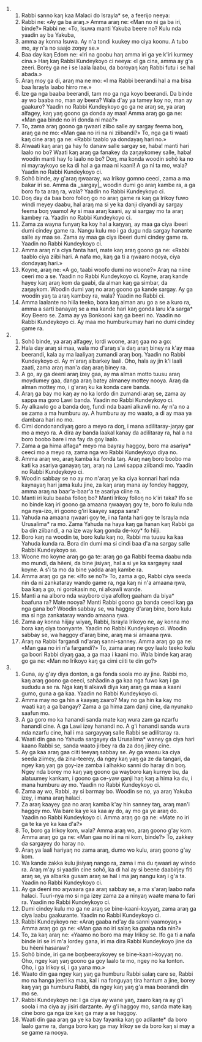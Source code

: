 <ol>
  <li>
    <ol>
      <li>Rabbi sanno kaŋ kaa Malaci do Israyla* se, a feerijo neeya:</li>
      <li>Rabbi ne: «Ay ga ba araŋ.» Amma araŋ ne: «Man no ni ga ba iri, binde?» Rabbi ne: «To, Isuwa manti Yakuba beere no? Kulu nda yaadin ay ba Yakuba,</li>
      <li>amma ay konna Isuwa. Ay n'a tondi kuukey mo ciya koonu. A tubo mo, ay n'a no saajo zoŋey se.»</li>
      <li>Baa day kaŋ Edom ne: «Iri na goobu haŋ amma iri ga ye k'iri kurmey cina.» Haŋ kaŋ Rabbi Kundeykoyo ci neeya: «I ga cina, amma ay g'a zeeri. Borey ga ne i se laala laabu, da boroyaŋ kaŋ Rabbi futu i se hal abada.»</li>
      <li>Araŋ moy ga di, araŋ ma ne mo: «I ma Rabbi beerandi hal a ma bisa baa Israyla laabo hirro me.»</li>
      <li>Ize ga nga baaba beerandi, tam mo ga nga koyo beerandi. Da binde ay wo baaba no, man ay beera? Wala d'ay ya tamey koy no, man ay gaakuro? Yaadin no Rabbi Kundeykoyo go ga ne araŋ se, ya araŋ alfagey, kaŋ yaŋ goono ga donda ay maa! Amma araŋ go ga ne: «Man gaa binde no iri donda ni maa?»</li>
      <li>To, zama araŋ goono ga ŋwaari ziibo salle ay sargay feema boŋ, araŋ ga ne mo: «Man gaa no iri na ni ziibandi?» To, nga ga ti waati kaŋ cine araŋ ga ne: «Rabbi taablo ya dondayaŋ hari no.»</li>
      <li>Alwaati kaŋ araŋ ga hay fo danaw salle sargay se, haba! manti hari laalo no bo? Waati kaŋ araŋ ga fanakey da zaŋaykomey salle, haba! woodin manti hay fo laalo no bo? Doŋ, ma konda woodin sohõ ka no ni mayraykoyo se ka di hal a ga maa ni kaani! A ga ni ta mo, wala? Yaadin no Rabbi Kundeykoyo ci.</li>
      <li>Sohõ binde, ay g'araŋ ŋwaaray, wa Irikoy gomno ceeci, zama a ma bakar iri se. Amma da _sargay|_ woodin dumi go araŋ kambe ra, a ga boro fo ta araŋ ra, wala? Yaadin no Rabbi Kundeykoyo ci.</li>
      <li>Doŋ day da baa boro folloŋ go no araŋ game ra kaŋ ga Irikoy fuwo windi meyey daabu, hal araŋ ma si ye ka danji diyandi ay sargay feema boŋ yaamo! Ay si maa araŋ kaani, ay si sargay mo ta araŋ kambey ra. Yaadin no Rabbi Kundeykoyo ci.</li>
      <li>Zama za wayna funyaŋ ka koy hal a kaŋyaŋ, ay maa ga ciya ibeeri dumi cindey game ra. Nangu kulu mo i ga dugu nda sargay hanante salle ay maa se. Zama ay maa ga ciya ibeeri dumi cindey game ra. Yaadin no Rabbi Kundeykoyo ci.</li>
      <li>Amma araŋ n'a ciya fanta hari, mate kaŋ araŋ goono ga ne: «Rabbi taablo ciya ziibi hari. A nafa mo, kaŋ ga ti a ŋwaaro nooya, ciya dondayaŋ hari.»</li>
      <li>Koyne, araŋ ne: «A go, taabi woofo dumi no woone?» Araŋ na niine ceeri mo a se. Yaadin no Rabbi Kundeykoyo ci. Koyne, araŋ kande hayey kaŋ araŋ kom da gaabi, da alman kaŋ ga simbar, da zaŋaykom. Woodin dumi yaŋ no araŋ goono ga kande sargay. Ay ga woodin yaŋ ta araŋ kambey ra, wala? Yaadin no Rabbi ci.</li>
      <li>Amma laalante no hiila teeko, bora kaŋ alman aru go a se a kuro ra, amma a sarti banayaŋ se a ma kande hari kaŋ gonda laru k'a sarga* Koy Beero se. Zama ay ya Bonkooni kaŋ ga beeri no. Yaadin no Rabbi Kundeykoyo ci. Ay maa mo humburkumay hari no dumi cindey game ra.</li>
    </ol>
  </li>
  <li>
    <ol>
      <li>Sohõ binde, ya araŋ alfagey, lordi woone, araŋ gaa no a go:</li>
      <li>Hala day araŋ si maa, wala mo d'araŋ s'a daŋ araŋ biney ra k'ay maa beerandi, kala ay ma laaliyaŋ zumandi araŋ boŋ. Yaadin no Rabbi Kundeykoyo ci. Ay m'araŋ albarkey laali. Oho, hala ay jin k'i laali zaati, zama araŋ man'a daŋ araŋ biney ra.</li>
      <li>A go, ay ga deeni araŋ izey gaa, ay ma alman motto tuusu araŋ moydumey gaa, danga araŋ batey almaney mottey nooya. Araŋ da alman mottey mo, i g'araŋ ku ka konda care banda.</li>
      <li>Araŋ ga bay mo kaŋ ay no ka lordo din zumandi araŋ se, zama ay sappa ma goro Lawi banda. Yaadin no Rabbi Kundeykoyo ci.</li>
      <li>Ay alkawlo go a banda doŋ, fundi nda baani alkawli no. Ay n'a no a se zama a ma humburu ay. A humburu ay mo waato, a di ay maa ya dambara hari no mo.</li>
      <li>Cimi dondonandiyaŋ goro a meyo ra doŋ, i mana adilitaray-jaŋay gar mo a meyo ra. A dira ay banda laakal kanay da adilitaray ra, hal a na boro boobo bare i ma fay da goy laalo.</li>
      <li>Zama a ga hima alfaga* meyo ma bayray haggoy, boro ma asariya* ceeci mo a meyo ra, zama nga wo Rabbi Kundeykoyo diya no.</li>
      <li>Amma araŋ wo, araŋ kamba ka fonda taŋ. Araŋ naŋ boro boobo ma kati ka asariya ganayaŋ taŋ, araŋ na Lawi sappa ziibandi mo. Yaadin no Rabbi Kundeykoyo ci.</li>
      <li>Woodin sabbay se no ay mo n'araŋ ye ka ciya konnari hari nda kaynayaŋ hari jama kulu jine, za kaŋ araŋ mana ay fondey haggoy, amma araŋ na baar'a-baar'a te asariya ciine ra.</li>
      <li>Manti iri kulu baaba folloŋ bo? Manti Irikoy folloŋ no k'iri taka? Ifo se no binde kaŋ iri goono ga amaana ŋwaayaŋ goy te, boro fo kulu nda nga nya-izo, iri goono g'iri kaayey sappa sara?</li>
      <li>Yahuda na amaana ŋwaari goy te, i na fanta hari goy te Israyla nda Urusalima* ra mo. Zama Yahuda na haya kaŋ ga hanan kaŋ Rabbi ga ba din ziibandi, a na ize way kaŋ gonda de-koy* fo hiiji.</li>
      <li>Boro kaŋ na woodin te, boro kulu kaŋ no, Rabbi ma tuusu ka kaa Yahuda kunda ra. Bora din dumi ma si cindi baa d'a na sargay salle Rabbi Kundeykoyo se.</li>
      <li>Woone mo koyne araŋ go ga te: araŋ go ga Rabbi feema daabu nda mo mundi, da hẽeni, da bine jisiyaŋ, hal a si ye ka sargayey saal koyne. A s'i ta mo da bine yadda araŋ kambe ra.</li>
      <li>Amma araŋ go ga ne: «Ifo se no?» To, zama a go, Rabbi ciya seeda nin da ni zankataray wando game ra, nga kaŋ ni n'a amaana ŋwa, baa kaŋ a go, ni gorokasin no, ni alkawli wande.</li>
      <li>Manti a na alboro nda wayboro ciya afolloŋ gaaham da biya* baafuna ra? Mate nooya? Manti Rabbi goono ga banda ceeci kaŋ ga nga gana bo? Woodin sabbay se, wa haggoy d'araŋ bine, boro kulu ma si nga zankataray wando amaana ŋwa.</li>
      <li>Zama ay konna hiijay wiyaŋ, Rabbi, Israyla Irikoyo ne, ay konna mo bora kaŋ ciya toonyante. Yaadin no Rabbi Kundeykoyo ci. Woodin sabbay se, wa haggoy d'araŋ bine, araŋ ma si amaana ŋwa.</li>
      <li>Araŋ na Rabbi fargandi nd'araŋ sanni-sanney. Amma araŋ go ga ne: «Man gaa no iri n'a fargandi?» To, zama araŋ ne goy laalo teeko kulu ga boori Rabbi diyaŋ gaa, a ga maa i kaani mo. Wala binde kaŋ araŋ go ga ne: «Man no Irikoyo kaŋ ga cimi ciiti te din go?»</li>
    </ol>
  </li>
  <li>
    <ol>
      <li>Guna, ay g'ay diya donton, a ga fonda soola mo ay jine. Rabbi mo, kaŋ araŋ goono ga ceeci, sahãadin a ga kaa nga fuwo kaŋ i ga sududu a se ra. Nga kaŋ ti alkawli diya kaŋ araŋ ga maa a kaani gumo, guna a ga kaa. Yaadin no Rabbi Kundeykoyo ci.</li>
      <li>Amma may no ga hin a kaayaŋ zaaro? May no ga hin ka kay mo waati kaŋ a ga bangay? Zama a ga hima zam danji cine, da nyunako saafun mo.</li>
      <li>A ga goro mo ka hanandi sanda mate kaŋ wura zam ga nzarfu hanandi cine. A ga Lawi izey hanandi no. A g'i hanandi sanda wura nda nzarfu cine, hal i ma sargayyaŋ salle Rabbi se adilitaray ra.</li>
      <li>Waati din gaa no Yahuda sargayey da Urusalima* waney ga ciya hari kaano Rabbi se, sanda waato jirbey ra da za doŋ jiirey cine.</li>
      <li>Ay ga kaa araŋ gaa ciiti teeyaŋ sabbay se. Ay ga waasu ka ciya seeda ziimey, da zina-teerey, da ngey kaŋ yaŋ ga ze da tangari, da ngey kaŋ yaŋ ga goy-ize zamba i alhakko sanni do haray din boŋ. Ngey nda borey mo kaŋ yaŋ goono ga wayboro kaŋ kurnye bu, da alatuumey kankam, i goono ga ce-yaw ganji haŋ kaŋ a hima ka du, i mana humburu ay mo. Yaadin no Rabbi Kundeykoyo ci.</li>
      <li>Zama ay wo, Rabbi, ay si barmay bo. Woodin se no, ya araŋ Yakuba izey, i mana araŋ halaci.</li>
      <li>Za araŋ kaayey gaa no araŋ kamba k'ay hin sanney taŋ, araŋ man'i haggoy mo. Wa bare ka ye ka kaa ay do, ay mo ga ye araŋ do. Yaadin no Rabbi Kundeykoyo ci. Amma araŋ go ga ne: «Mate no iri ga te ka ye ka kaa d'a?»</li>
      <li>To, boro ga Irikoy kom, wala? Amma araŋ wo, araŋ goono g'ay kom. Amma araŋ go ga ne: «Man gaa no iri na ni kom, binde?» To, zakkey da sargayey do haray no.</li>
      <li>Araŋ ya laali hariyaŋ no zama araŋ, dumo wo kulu, araŋ goono g'ay kom.</li>
      <li>Wa kande zakka kulu jisiyaŋ nango ra, zama i ma du ŋwaari ay windo ra. Araŋ m'ay si yaadin cine sohõ, ka di hal ay si beene daabirjey fiti araŋ se, ya albarka gusam araŋ se hal i ma jaŋ nangu kaŋ i g'a ta. Yaadin no Rabbi Kundeykoyo ci.</li>
      <li>Ay ga deeni mo aŋwaara gaa araŋ sabbay se, a ma s'araŋ laabo nafa halaci. Tuuri-nya mo si nga izey zama za a ninyaŋ waate mana to fari ra. Yaadin no Rabbi Kundeykoyo ci.</li>
      <li>Dumi cindey kulu mo ga ne araŋ se bine-kaani-koyyaŋ, zama araŋ ga ciya laabu gaakurante. Yaadin no Rabbi Kundeykoyo ci.</li>
      <li>Rabbi Kundeykoyo ne: «Araŋ gaaba nd'ay da sanni yaamoyaŋ.» Amma araŋ go ga ne: «Man gaa no iri salaŋ ka gaaba nda nin?»</li>
      <li>To, za kaŋ araŋ ne: «Yaamo no boro ma may Irikoy se. Ifo ga ti a nafa binde iri se iri m'a lordey gana, iri ma dira Rabbi Kundeykoyo jine da bu hẽeni hasaraw?</li>
      <li>Sohõ binde, iri ga ne boŋbeeraykoyey se bine-kaani-koyyaŋ no. Oho, ngey kaŋ yaŋ goono ga goy laalo te mo, ngey no ka tonton. Oho, i ga Irikoy si, i ga yana mo.»</li>
      <li>Waato din gaa ngey kaŋ yaŋ ga humburu Rabbi salaŋ care se, Rabbi mo na hanga jeeri ka maa, kal i na fonguyaŋ tira hantum a jine, borey kaŋ yaŋ ga humburu Rabbi, da ngey kaŋ yaŋ g'a maa beerandi din mo se.</li>
      <li>Rabbi Kundeykoyo ne: I ga ciya ay wane yaŋ, zaaro kaŋ ra ay g'i soola i ma ciya ay jisiri darzante. Ay g'i haggoy mo, sanda mate kaŋ cine boro ga nga ize kaŋ ga may a se haggoy.</li>
      <li>Waati din gaa araŋ ga ye ka bay fayanka kaŋ go adilante* da boro laalo game ra, danga boro kaŋ ga may Irikoy se da boro kaŋ si may a se game ra nooya.</li>
    </ol>
  </li>
</ol>